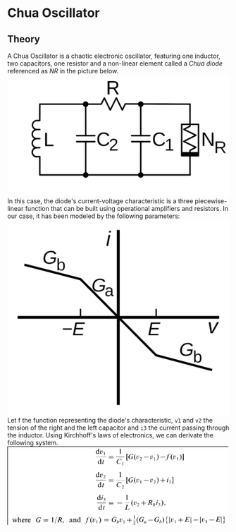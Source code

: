 # Chua Oscillator
## Theory
A Chua Oscillator is a chaotic electronic oscillator, featuring one inductor, two capacitors, one resistor and a non-linear element called a _Chua diode_ referenced as _NR_ in the picture below. 
![Circuit](./Images/circuit.png)
In this case, the diode's current-voltage characteristic is a three piecewise-linear function that can be built using operational amplifiers and resistors. In our case, it has been modeled by the following parameters:
![Diode characteristic](./Images/charac.png)
Let f the function representing the diode's characteristic, `v1` and `v2` the tension of the right and the left capacitor and `i3` the current passing through the inductor. Using Kirchhoff's laws of electronics, we can derivate the following system.
![Equations](./Images/equations.png)
